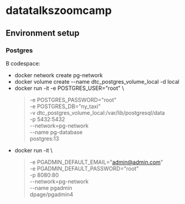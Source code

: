 # datatalkszoomcamp

## Environment setup
### Postgres
В codespace:
* docker network create pg-network
* docker volume create --name dtc_postgres_volume_local -d local
* docker run -it -e POSTGRES_USER="root" \
    > -e POSTGRES_PASSWORD="root" \
    > -e POSTGRES_DB="ny_taxi" \
    > -v dtc_postgres_volume_local:/var/lib/postgresql/data \
    > -p 5432:5432 \
    > --network=pg-network \
    > --name pg-database \
    > postgres:13
* docker run -it \
    > -e PGADMIN_DEFAULT_EMAIL="admin@admin.com" \
    > -e PGADMIN_DEFAULT_PASSWORD="root" \
    > -p 8080:80 \
    > --network=pg-network \
    > --name pgadmin \
    >   dpage/pgadmin4